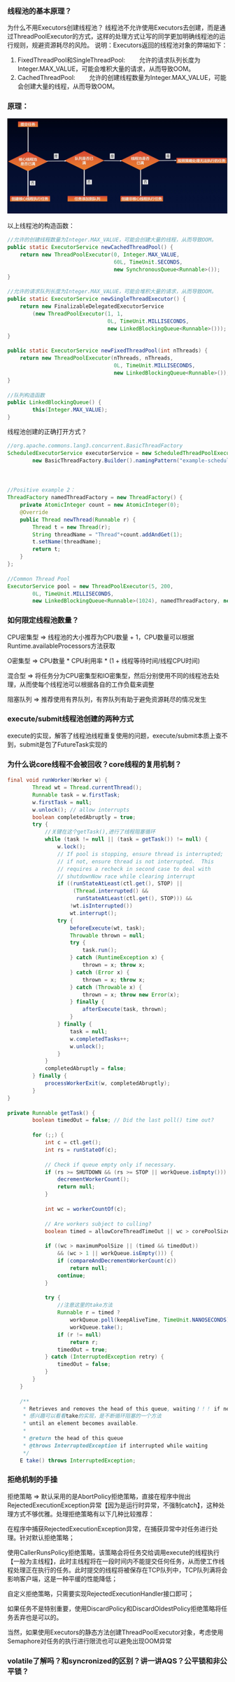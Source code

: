 ### 线程池的基本原理？

为什么不用Executors创建线程池？
线程池不允许使用Executors去创建，而是通过ThreadPoolExecutor的方式，这样的处理方式让写的同学更加明确线程池的运行规则，规避资源耗尽的风险。 说明：Executors返回的线程池对象的弊端如下：
1. FixedThreadPool和SingleThreadPool:
  允许的请求队列长度为Integer.MAX_VALUE，可能会堆积大量的请求，从而导致OOM。
2. CachedThreadPool:
  允许的创建线程数量为Integer.MAX_VALUE，可能会创建大量的线程，从而导致OOM。

### 原理：

![线程池处理示意图](/images/posts/java/threadpoolexecute.png)

以上线程池的构造函数：

```java
//允许的创建线程数量为Integer.MAX_VALUE，可能会创建大量的线程，从而导致OOM。
public static ExecutorService newCachedThreadPool() {
    return new ThreadPoolExecutor(0, Integer.MAX_VALUE,
                                  60L, TimeUnit.SECONDS,
                                  new SynchronousQueue<Runnable>());
}

//允许的请求队列长度为Integer.MAX_VALUE，可能会堆积大量的请求，从而导致OOM。
public static ExecutorService newSingleThreadExecutor() {
    return new FinalizableDelegatedExecutorService
        (new ThreadPoolExecutor(1, 1,
                                0L, TimeUnit.MILLISECONDS,
                                new LinkedBlockingQueue<Runnable>()));
}

public static ExecutorService newFixedThreadPool(int nThreads) {
    return new ThreadPoolExecutor(nThreads, nThreads,
                                  0L, TimeUnit.MILLISECONDS,
                                  new LinkedBlockingQueue<Runnable>());
}

//队列构造函数
public LinkedBlockingQueue() {
        this(Integer.MAX_VALUE);
}
```


线程池创建的正确打开方式？

```java
//org.apache.commons.lang3.concurrent.BasicThreadFactory
ScheduledExecutorService executorService = new ScheduledThreadPoolExecutor(1,
        new BasicThreadFactory.Builder().namingPattern("example-schedule-pool-%d").daemon(true).build());



//Positive example 2：
ThreadFactory namedThreadFactory = new ThreadFactory() {
    private AtomicInteger count = new AtomicInteger(0);
    @Override
    public Thread newThread(Runnable r) {
        Thread t = new Thread(r);
        String threadName = "Thread"+count.addAndGet(1);
        t.setName(threadName);
        return t;
    }
};

//Common Thread Pool
ExecutorService pool = new ThreadPoolExecutor(5, 200,
        0L, TimeUnit.MILLISECONDS,
        new LinkedBlockingQueue<Runnable>(1024), namedThreadFactory, new ThreadPoolExecutor.AbortPolicy());
```

### 如何限定线程池数量？
CPU密集型 => 线程池的大小推荐为CPU数量 + 1，CPU数量可以根据Runtime.availableProcessors方法获取

O密集型 => CPU数量 * CPU利用率 * (1 + 线程等待时间/线程CPU时间)

混合型 => 将任务分为CPU密集型和IO密集型，然后分别使用不同的线程池去处理，从而使每个线程池可以根据各自的工作负载来调整

阻塞队列 => 推荐使用有界队列，有界队列有助于避免资源耗尽的情况发生

### execute/submit线程池创建的两种方式

execute的实现，解答了线程池线程重复使用的问题，execute/submit本质上查不到，submit是包了FutureTask实现的

### 为什么说core线程不会被回收？core线程的复用机制？
```java
final void runWorker(Worker w) {
        Thread wt = Thread.currentThread();
        Runnable task = w.firstTask;
        w.firstTask = null;
        w.unlock(); // allow interrupts
        boolean completedAbruptly = true;
        try {
            //关键在这个getTask(),进行了线程阻塞循环
            while (task != null || (task = getTask()) != null) {
                w.lock();
                // If pool is stopping, ensure thread is interrupted;
                // if not, ensure thread is not interrupted.  This
                // requires a recheck in second case to deal with
                // shutdownNow race while clearing interrupt
                if ((runStateAtLeast(ctl.get(), STOP) ||
                     (Thread.interrupted() &&
                      runStateAtLeast(ctl.get(), STOP))) &&
                    !wt.isInterrupted())
                    wt.interrupt();
                try {
                    beforeExecute(wt, task);
                    Throwable thrown = null;
                    try {
                        task.run();
                    } catch (RuntimeException x) {
                        thrown = x; throw x;
                    } catch (Error x) {
                        thrown = x; throw x;
                    } catch (Throwable x) {
                        thrown = x; throw new Error(x);
                    } finally {
                        afterExecute(task, thrown);
                    }
                } finally {
                    task = null;
                    w.completedTasks++;
                    w.unlock();
                }
            }
            completedAbruptly = false;
        } finally {
            processWorkerExit(w, completedAbruptly);
        }
}

private Runnable getTask() {
        boolean timedOut = false; // Did the last poll() time out?

        for (;;) {
            int c = ctl.get();
            int rs = runStateOf(c);

            // Check if queue empty only if necessary.
            if (rs >= SHUTDOWN && (rs >= STOP || workQueue.isEmpty())) {
                decrementWorkerCount();
                return null;
            }

            int wc = workerCountOf(c);

            // Are workers subject to culling?
            boolean timed = allowCoreThreadTimeOut || wc > corePoolSize;

            if ((wc > maximumPoolSize || (timed && timedOut))
                && (wc > 1 || workQueue.isEmpty())) {
                if (compareAndDecrementWorkerCount(c))
                    return null;
                continue;
            }

            try {
                //注意这里的take方法
                Runnable r = timed ?
                    workQueue.poll(keepAliveTime, TimeUnit.NANOSECONDS) :
                    workQueue.take();
                if (r != null)
                    return r;
                timedOut = true;
            } catch (InterruptedException retry) {
                timedOut = false;
            }
        }
    }

    /**
     * Retrieves and removes the head of this queue, waiting！！！ if necessary
     * 感兴趣可以看看take的实现，是不断循环阻塞的一个方法
     * until an element becomes available.
     *
     * @return the head of this queue
     * @throws InterruptedException if interrupted while waiting
     */
    E take() throws InterruptedException;
```

### 拒绝机制的手操

拒绝策略 => 默认采用的是AbortPolicy拒绝策略，直接在程序中抛出RejectedExecutionException异常【因为是运行时异常，不强制catch】，这种处理方式不够优雅。处理拒绝策略有以下几种比较推荐：

在程序中捕获RejectedExecutionException异常，在捕获异常中对任务进行处理。针对默认拒绝策略；

使用CallerRunsPolicy拒绝策略，该策略会将任务交给调用execute的线程执行【一般为主线程】，此时主线程将在一段时间内不能提交任何任务，从而使工作线程处理正在执行的任务。此时提交的线程将被保存在TCP队列中，TCP队列满将会影响客户端，这是一种平缓的性能降低；

自定义拒绝策略，只需要实现RejectedExecutionHandler接口即可；

如果任务不是特别重要，使用DiscardPolicy和DiscardOldestPolicy拒绝策略将任务丢弃也是可以的。

当然，如果使用Executors的静态方法创建ThreadPoolExecutor对象，考虑使用Semaphore对任务的执行进行限流也可以避免出现OOM异常


### volatile了解吗？和syncronized的区别？讲一讲AQS？公平锁和非公平锁？
